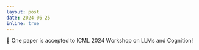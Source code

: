 ```yaml
---
layout: post
date: 2024-06-25
inline: true
---
```



📖 One paper is accepted to ICML 2024 Workshop on LLMs and Cognition!